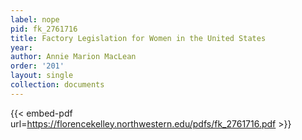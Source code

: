 ```yaml
---
label: nope
pid: fk_2761716
title: Factory Legislation for Women in the United States
year:
author: Annie Marion MacLean
order: '201'
layout: single
collection: documents
---
```



{{< embed-pdf url=https://florencekelley.northwestern.edu/pdfs/fk_2761716.pdf >}}